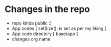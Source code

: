# Changes in the repo

- repo kinda public :)
- App codes [ setSize(); is set as per my liking ]
- App code directory [ base/app ]
- changes org name
